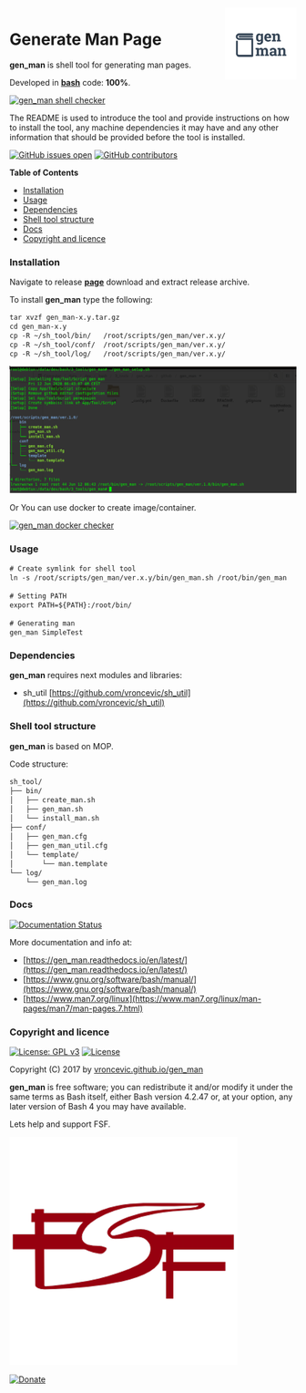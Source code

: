 <img align="right" src="https://raw.githubusercontent.com/vroncevic/gen_man/dev/docs/gen_man_logo.png" width="25%">

# Generate Man Page

**gen_man** is shell tool for generating man pages.

Developed in **[bash](https://en.wikipedia.org/wiki/Bash_(Unix_shell))** code: **100%**.

[![gen_man shell checker](https://github.com/vroncevic/gen_man/workflows/gen_man%20shell%20checker/badge.svg)](https://github.com/vroncevic/gen_man/actions?query=workflow%3A%22gen_man+shell+checker%22)

The README is used to introduce the tool and provide instructions on
how to install the tool, any machine dependencies it may have and any
other information that should be provided before the tool is installed.

[![GitHub issues open](https://img.shields.io/github/issues/vroncevic/gen_man.svg)](https://github.com/vroncevic/gen_man/issues) [![GitHub contributors](https://img.shields.io/github/contributors/vroncevic/gen_man.svg)](https://github.com/vroncevic/gen_man/graphs/contributors)

<!-- START doctoc generated TOC please keep comment here to allow auto update -->
<!-- DON'T EDIT THIS SECTION, INSTEAD RE-RUN doctoc TO UPDATE -->
**Table of Contents**

- [Installation](#installation)
- [Usage](#usage)
- [Dependencies](#dependencies)
- [Shell tool structure](#shell-tool-structure)
- [Docs](#docs)
- [Copyright and licence](#copyright-and-licence)

<!-- END doctoc generated TOC please keep comment here to allow auto update -->

### Installation

Navigate to release **[page](https://github.com/vroncevic/gen_man/releases)** download and extract release archive.

To install **gen_man** type the following:

```
tar xvzf gen_man-x.y.tar.gz
cd gen_man-x.y
cp -R ~/sh_tool/bin/   /root/scripts/gen_man/ver.x.y/
cp -R ~/sh_tool/conf/  /root/scripts/gen_man/ver.x.y/
cp -R ~/sh_tool/log/   /root/scripts/gen_man/ver.x.y/
```

![alt tag](https://raw.githubusercontent.com/vroncevic/gen_man/dev/docs/setup_tree.png)

Or You can use docker to create image/container.

[![gen_man docker checker](https://github.com/vroncevic/gen_man/workflows/gen_man%20docker%20checker/badge.svg)](https://github.com/vroncevic/gen_man/actions?query=workflow%3A%22gen_man+docker+checker%22)

### Usage

```
# Create symlink for shell tool
ln -s /root/scripts/gen_man/ver.x.y/bin/gen_man.sh /root/bin/gen_man

# Setting PATH
export PATH=${PATH}:/root/bin/

# Generating man
gen_man SimpleTest
```

### Dependencies

**gen_man** requires next modules and libraries:
* sh_util [https://github.com/vroncevic/sh_util](https://github.com/vroncevic/sh_util)

### Shell tool structure

**gen_man** is based on MOP.

Code structure:
```
sh_tool/
├── bin/
│   ├── create_man.sh
│   ├── gen_man.sh
│   └── install_man.sh
├── conf/
│   ├── gen_man.cfg
│   ├── gen_man_util.cfg
│   └── template/
│       └── man.template
└── log/
    └── gen_man.log
```

### Docs

[![Documentation Status](https://readthedocs.org/projects/gen_man/badge/?version=latest)](https://gen_man.readthedocs.io/projects/gen_man/en/latest/?badge=latest)

More documentation and info at:
* [https://gen_man.readthedocs.io/en/latest/](https://gen_man.readthedocs.io/en/latest/)
* [https://www.gnu.org/software/bash/manual/](https://www.gnu.org/software/bash/manual/)
* [https://www.man7.org/linux](https://www.man7.org/linux/man-pages/man7/man-pages.7.html)

### Copyright and licence

[![License: GPL v3](https://img.shields.io/badge/License-GPLv3-blue.svg)](https://www.gnu.org/licenses/gpl-3.0) [![License](https://img.shields.io/badge/License-Apache%202.0-blue.svg)](https://opensource.org/licenses/Apache-2.0)

Copyright (C) 2017 by [vroncevic.github.io/gen_man](https://vroncevic.github.io/gen_man)

**gen_man** is free software; you can redistribute it and/or modify
it under the same terms as Bash itself, either Bash version 4.2.47 or,
at your option, any later version of Bash 4 you may have available.

Lets help and support FSF.

[![Free Software Foundation](https://raw.githubusercontent.com/vroncevic/gen_man/dev/docs/fsf-logo_1.png)](https://my.fsf.org/)

[![Donate](https://www.paypalobjects.com/en_US/i/btn/btn_donateCC_LG.gif)](https://my.fsf.org/donate/)
